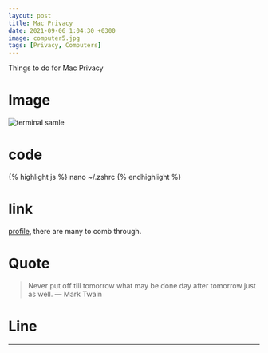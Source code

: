 ```yaml
---
layout: post
title: Mac Privacy
date: 2021-09-06 1:04:30 +0300
image: computer5.jpg
tags: [Privacy, Computers]
---
```


Things to do for Mac Privacy

# Image

![terminal samle]({{site.baseurl}}/img/posts/terminal.png)

# code

{% highlight js %}
nano ~/.zshrc
{% endhighlight %}

# link

[profile](https://gist.github.com/hernamesbarbara/1937937), there are many to comb through.

# Quote

> Never put off till tomorrow what may be done day after tomorrow just as well. — Mark Twain

# Line

---
